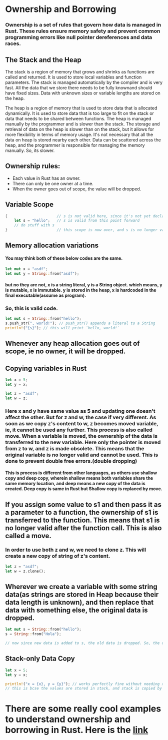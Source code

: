 # Ownership and Borrowing

### Ownership is a set of rules that govern how data is managed in Rust. These rules ensure memory safety and prevent common programming errors like null pointer dereferences and data races.

## The Stack and the Heap

The stack is a region of memory that grows and shrinks as functions are called and returned. It is used to store local variables and function parameters. The stack is managed automatically by the compiler and is very fast. All the data that we store there needs to be fully knownand should have fixed sizes. Data with unknown sizes or variable lengths are stored on the heap.

The heap is a region of memory that is used to store data that is allocated dynamically. It is used to store data that is too large to fit on the stack or data that needs to be shared between functions. The heap is managed manually by the programmer and is slower than the stack. The storage and retrieval of data on the heap is slower than on the stack, but it allows for more flexibility in terms of memory usage. It's not necessary that all the data on heap is stored nearby each other. Data can be scattered across the heap, and the programmer is responsible for managing the memory manually. So, its slower.


## Ownership rules:
- Each value in Rust has an owner.
- There can only be one owner at a time.
- When the owner goes out of scope, the value will be dropped.


## Variable Scope
```Rust
{                      // s is not valid here, since it's not yet declared
    let s = "hello";   // s is valid from this point forward
    // do stuff with s
}                      // this scope is now over, and s is no longer valid
```
## Memory allocation variations
#### You may think both of these below codes are the same.
```rust
let mut x = "asdf";
let mut y = String::from("asdf");
```
#### but no they are not, x is a string literal, y is a String object. which means, y is mutable, x is immutable. y is stored in the heap, x is hardcoded in the final executable(assume as program).
### So, this is valid code.
```rust
let mut s = String::from("hello");
s.push_str(", world!"); // push_str() appends a literal to a String
println!("{s}"); // this will print `hello, world!`
```

## Whenever any heap allocation goes out of scope, ie no owner, it will be dropped.
## Copying variables in Rust
```rust
let x = 5;
let y = x;

let z = "asdf";
let w = z;
```

### Here x and y have same value as 5 and updating one doesn't affect the other. But for z and w, the case if very different. As soon as we copy z's content to w, z becomes **moved** variable, ie, it cannot be used any further. This process is also called **move**. When a variable is moved, the ownership of the data is transferred to the new variable. Here only the pointer is moved from z to w, and z is made obsolete. This means that the original variable is no longer valid and cannot be used. This is done to prevent double free errors.(double dropping)

#### This is process is different from other languages, as others use shallow copy and deep copy, wherein shallow means both variables share the same memory location, and deep means a new copy of the data is created. Deep copy is same in Rust but Shallow copy is replaced by **move**.
## If you assign some value to s1 and then pass it as a parameter to a function, the ownership of s1 is transferred to the function. This means that s1 is no longer valid after the function call. This is also called a **move**.
### In order to use both z and w, we need to clone z. This will create a new copy of string of z's content.
```rust
let z = "asdf";
let w = z.clone();
```


## Wherever we create a variable with some string data(as strings are stored in Heap because their data length is unknown), and then replace that data with something else, the original data is dropped.
```rust
let mut s = String::from("hello");
s = String::from("Hola");

// now since new data is added to s, the old data is dropped. So, the declaration of "hello" in Heap is dropped.
```

## Stack-only Data Copy
```rust
let x = 5;
let y = x;

println!("x = {x}, y = {y}"); // works perfectly fine without needing x.clone() method
// this is bcse the values are stored in stack, and stack is copied by value, not by reference. Datatypes like i32, f64, bool, char, tuples of those types are stored in stack. Datatypes like String, Vec, Box, Rc, Arc, RefCell, Mutex, RwLock are stored in Heap.
```



# There are some really cool examples to understand ownership and borrowing in Rust. Here is the [link](https://doc.rust-lang.org/book/ch04-01-what-is-ownership.html#ownership-and-functions)
